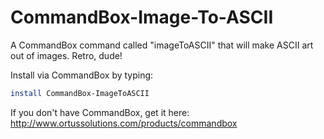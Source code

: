 CommandBox-Image-To-ASCII
=========================

A CommandBox command called "imageToASCII" that will make ASCII art out of images. Retro, dude!

Install via CommandBox by typing:
``` bash
install CommandBox-ImageToASCII
```

If you don't have CommandBox, get it here:
http://www.ortussolutions.com/products/commandbox
